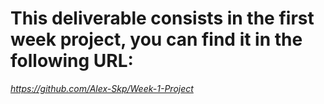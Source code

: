 # This deliverable consists in the first week project, you can find it in the following URL:
*https://github.com/Alex-Skp/Week-1-Project*